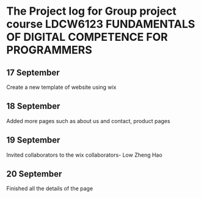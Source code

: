 <h1>The Project log for Group project course LDCW6123 FUNDAMENTALS OF DIGITAL COMPETENCE FOR PROGRAMMERS </h1>
<h2>17 September</h2>
<p>Create a new template of website using wix<p>
<h2>18 September</h2>
<p>Added more pages such as about us and contact, product pages<p>
<h2>19 September</h2>
<p>Invited collaborators to the wix collaborators- Low Zheng Hao<p>
<h2>20 September</h2>
<p>Finished all the details of the page<p>
